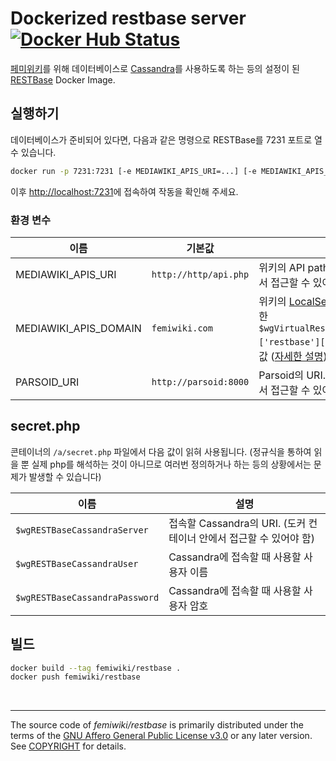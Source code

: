 Dockerized restbase server [![Docker Hub Status]][Docker Hub Link]
========

[페미위키]를 위해 데이터베이스로 [Cassandra]를 사용하도록 하는 등의 설정이 된 [RESTBase] Docker Image.

## 실행하기

데이터베이스가 준비되어 있다면, 다음과 같은 명령으로 RESTBase를 7231 포트로 열 수 있습니다.

```sh
docker run -p 7231:7231 [-e MEDIAWIKI_APIS_URI=...] [-e MEDIAWIKI_APIS_DOMAIN=...] [-e PARSOID_URI=...] femiwiki/restbase
```

이후 [http://localhost:7231](http://localhost:7231)에 접속하여 작동을 확인해 주세요.

### 환경 변수

이름 | 기본값 | 설명
--|--|--
MEDIAWIKI_APIS_URI | `http://http/api.php` | 위키의 API path. (도커 컨테이너 안에서 접근할 수 있어야 함)
MEDIAWIKI_APIS_DOMAIN | `femiwiki.com` | 위키의 [LocalSettings.php](https://www.mediawiki.org/wiki/Manual:LocalSettings.php)에서 정의한 `$wgVirtualRestConfig['modules']['restbase']['domain']`과 동일한 값 ([자세한 설명](https://www.mediawiki.org/wiki/RESTBase/Installation#Configuration))
PARSOID_URI | `http://parsoid:8000` | Parsoid의 URI. (도커 컨테이너 안에서 접근할 수 있어야 함)

## secret.php

콘테이너의 `/a/secret.php` 파일에서 다음 값이 읽혀 사용됩니다.
(정규식을 통하여 읽을 뿐 실제 php를 해석하는 것이 아니므로 여러번 정의하거나 하는 등의 상황에서는 문제가 발생할 수 있습니다)

이름 | 설명
--|--
`$wgRESTBaseCassandraServer` | 접속할 Cassandra의 URI. (도커 컨테이너 안에서 접근할 수 있어야 함)
`$wgRESTBaseCassandraUser` | Cassandra에 접속할 때 사용할 사용자 이름
`$wgRESTBaseCassandraPassword` | Cassandra에 접속할 때 사용할 사용자 암호

## 빌드

```sh
docker build --tag femiwiki/restbase .
docker push femiwiki/restbase
```

&nbsp;

--------

The source code of *femiwiki/restbase* is primarily distributed under the terms
of the [GNU Affero General Public License v3.0] or any later version. See
[COPYRIGHT] for details.

[Docker Hub Status]: https://badgen.net/docker/pulls/femiwiki/restbase/?icon=docker&label=pulls
[Docker Hub Link]: https://hub.docker.com/r/femiwiki/restbase/
[페미위키]: https://femiwiki.com
[RESTBase]: https://www.mediawiki.org/wiki/RESTBase
[Cassandra]: http://cassandra.apache.org/
[GNU Affero General Public License v3.0]: LICENSE
[COPYRIGHT]: COPYRIGHT
